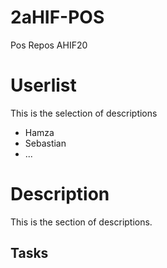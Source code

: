 # 2aHIF-POS
Pos Repos AHIF20

# Userlist 
This is the selection of descriptions 

 * Hamza 
 * Sebastian 
 * ...

# Description
This is the section of descriptions.

## Tasks
